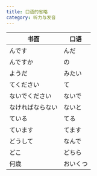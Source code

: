 ```yaml
---
title: 口语的省略
category: 听力与发音
---
```


| 书面             | 口语     |
| ---------------- | -------- |
| んです           | んだ     |
| んですか         | の       |
| ようだ           | みたい   |
| てください       | て       |
| ないでください   | ないで   |
| なければならない | ないと   |
| ている           | てる     |
| ています         | てます   |
| どうして         | なんで   |
| どこ             | どちら   |
| 何歳             | おいくつ |
